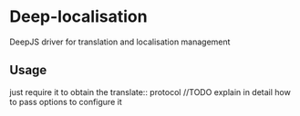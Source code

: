 Deep-localisation
===

DeepJS driver for translation and localisation management

## Usage

just require it to obtain the translate:: protocol
//TODO explain in detail how to pass options to configure it
